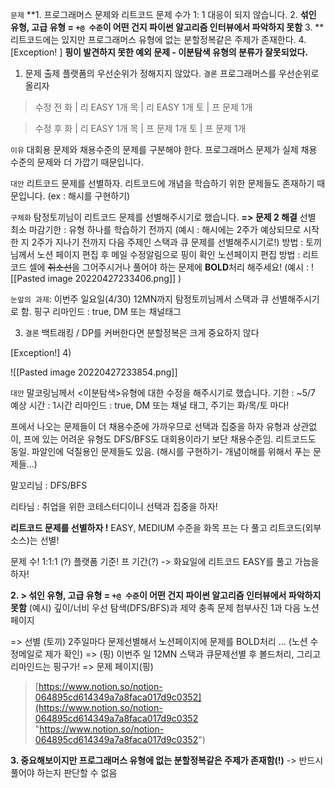 `문제`
**1. 프로그래머스 문제와 리트코드 문제 수가  1: 1 대응이 되지 않습니다.
2. **섞인 유형, 고급 유형 = `+@ 수준`이 어떤 건지 파이썬 알고리즘 인터뷰에서 파악하지 못함**
3. **리트코드에는 있지만 프로그래머스 유형에 없는 분할정복같은 주제가 존재한다.
4. [Exception! ] **핑이 발견하지 못한 예외 문제 - 이분탐색 유형의 분류가 잘못되었다.** 

1) 문제 출제 플랫폼의 우선순위가 정해지지 않았다.
`결론`  프로그래머스를 우선순위로 올리자
> 수정 전
 화 | 리 EASY 1개
 목 | 리 EASY 1개 
 토 | 프 문제 1개
 
 > 수정 후
 화 | 리  EASY 1개
 목 | 프 문제 1개 
 토 | 프 문제 1개
 
`이유`
대회용 문제와 채용수준의 문제를 구분해야 한다.
프로그래머스 문제가 실제 채용 수준의 문제와 더 가깝기 때문입니다.

`대안`
리트코드 문제를 선별하자.
리트코드에 개념을 학습하기 위한 문제들도 존재하기 때문입니다. (ex : 해시를 구현하기)

`구체화`
탐정토끼님이 리트코드 문제를 선별해주시기로 했습니다.
**=> 문제 2 해결**
선별 최소 마감기한 :  유형 하나를 학습하기 전까지
(예시 : 해시에는 2주가 예상되므로 시작한 지 2주가 지나기 전까지 다음 주제인 스택과 큐 문제를 선별해주시기로!)
방법 : 토끼님께서 노션 페이지 편집 후 메일 수정알림으로 핑이 확인
노션페이지 편집 방법 : 리트코드 셀에 ~~취소선~~을 그어주시거나 풀어야 하는 문제에 **BOLD**처리 해주세요!
(예시 :
![[Pasted image 20220427233406.png]]
)

`눈앞의 과제`: 이번주 일요일(4/30) 12MN까지 탐정토끼님께서 스택과 큐 선별해주시기로 함.
핑구 리마인드 : true, DM 또는 채널태그

3) `결론`  백트래킹 / DP를 커버한다면 분할정복은 크게 중요하지 않다



[Exception!] 4) 
>
![[Pasted image 20220427233854.png]]


`대안` 말코링님께서 <이분탐색>유형에 대한 수정을 해주시기로 했습니다.
기한 : ~5/7
예상 시간 : 1시간
리마인드 : true, DM 또는 채널 태그, 주기는 화/목/토 마다!

프에서 나오는 문제들이 더 채용수준에 가까우므로 선택과 집중을 하자
유형과 상관없이, 프에 있는 어려운 유형도 DFS/BFS도 대회용이라기 보단 채용수준임.
리트코드도 동일. 파알인에 덕질용인 문제들도 있음. (해시를 구현하기- 개념이해를 위해서 푸는 문제들...)

말꼬리님 : DFS/BFS

리타님 : 취업을 위한 코테스터디이니 선택과 집중을 하자!

**리트코드 문제를 선별하자 !** EASY, MEDIUM 수준을 화목
프는 다 풀고 리트코드(외부소스)는 선별!

문제 수! 1:1:1 (?)
플랫폼 기준! 프
기간(?)
-> 화요일에 리트코드 EASY를 풀고 가늠을 하자!

**2. > 섞인 유형, 고급 유형 = `+@ 수준`이 어떤 건지 파이썬 알고리즘 인터뷰에서 파악하지 못함** (예시) 깊이/너비 우선 탐색(DFS/BFS)과 제약 충족 문제 첨부사진 1과 다음 노션페이지

=> 선별 (토끼)
2주일마다 문제선별해서 노션페이지에 문제를 BOLD처리 ... (노션 수정메일로 제가 확인)
=> (핑) 이번주 일 12MN 스택과 큐문제선별 후 볼드처리, 그리고 리마인드는 핑구가! 
=> 문제 페이지(핑)
> [https://www.notion.so/notion-064895cd614349a7a8faca017d9c0352](https://www.notion.so/notion-064895cd614349a7a8faca017d9c0352 "https://www.notion.so/notion-064895cd614349a7a8faca017d9c0352")

**3. 중요해보이지만 프로그래머스 유형에 없는 분할정복같은 주제가 존재함(!)** -> 반드시 풀어야 하는지 판단할 수 없음


